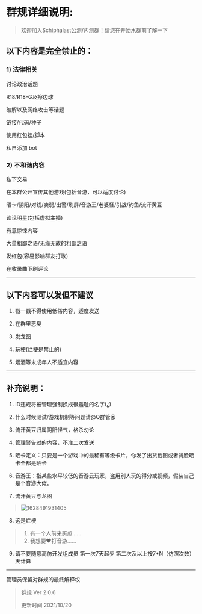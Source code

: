 # 群规详细说明:

> 欢迎加入Schiphalast公测/内测群！请您在开始水群前了解一下

## 以下内容是完全禁止的：

### 1) 法律相关

讨论政治话题

R18/R18-G及擦边球

破解以及网络攻击等话题

链接/代码/种子

使用红包挂/脚本

私自添加 bot

### 2) 不和谐内容

私下交易

在本群公开宣传其他游戏(包括音游，可以适度讨论)

晒卡/阴阳/对线/卖弱/出警/刷屏/音游王/老婆怪/引战/钓鱼/流汗黄豆

谈论明星(包括虚拟主播)

有意惊悚内容

大量粗鄙之语/无缘无故的粗鄙之语

发红包(容易影响群友打歌)

在收录曲下刷评论

---

## 以下内容可以发但不建议

1. 戳一戳不得使用低俗内容，适度发送

2. 在群里恶臭

3. 发龙图

4. 玩梗(烂梗是禁止的)

5. 烟酒等未成年人不适宜内容

---

## 补充说明：

1. ID违规将被管理强制换成很羞耻的名字(¿)

2. 什么时候测试/游戏机制等问题请@Q群管家

3. 流汗黄豆归属阴阳怪气，格杀勿论

4. 管理警告过的内容，不准二次发送

5. 晒卡定义：只要是一个游戏中的最稀有等级卡片，你发了出货截图或者骑脸晒卡全都是晒卡

6. 音游王：指某些水平较低的音游云玩家，盗用别人玩的得分或视频，假装自己是个音游大佬。

7. 流汗黄豆与龙图
> ![1628491931405](https://user-images.githubusercontent.com/62653664/128669732-1c0e32e6-1bb2-480e-892e-2a41f18d9649.jpg)

8. 这是烂梗
> 1. 有一个人前来买瓜……
> 2. 我想要❤打音游……

9. 请不要随意高仿开发组成员
   第一次7天起步 第二次及以上按7*N（仿照次数）天计算
---

管理员保留对群规的最终解释权

> 群规 Ver 2.0.6
> 
> 更新时间 2021/10/20
